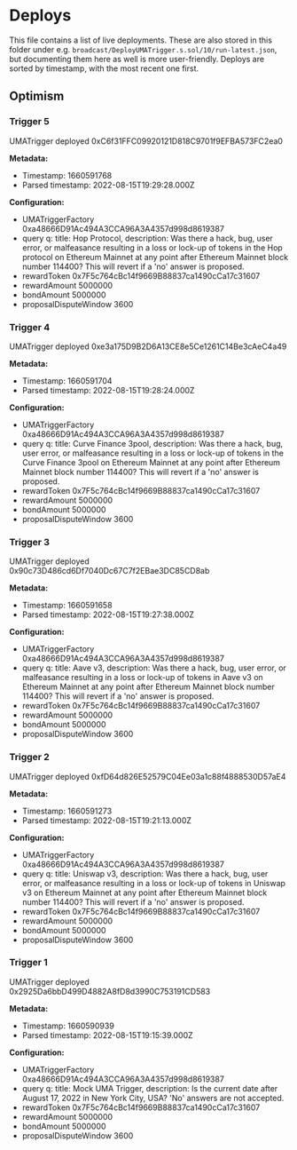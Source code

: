 # Deploys

This file contains a list of live deployments.
These are also stored in this folder under e.g. `broadcast/DeployUMATrigger.s.sol/10/run-latest.json`, but documenting them here as well is more user-friendly.
Deploys are sorted by timestamp, with the most recent one first.

## Optimism

### Trigger 5

UMATrigger deployed 0xC6f31FFC09920121D818C9701f9EFBA573FC2ea0

**Metadata:**

- Timestamp: 1660591768
- Parsed timestamp: 2022-08-15T19:29:28.000Z

**Configuration:**

- UMATriggerFactory 0xa48666D91Ac494A3CCA96A3A4357d998d8619387
- query q: title: Hop Protocol, description: Was there a hack, bug, user error, or malfeasance resulting in a loss or lock-up of tokens in the Hop protocol on Ethereum Mainnet at any point after Ethereum Mainnet block number 114400? This will revert if a 'no' answer is proposed.
- rewardToken 0x7F5c764cBc14f9669B88837ca1490cCa17c31607
- rewardAmount 5000000
- bondAmount 5000000
- proposalDisputeWindow 3600

### Trigger 4

UMATrigger deployed 0xe3a175D9B2D6A13CE8e5Ce1261C14Be3cAeC4a49

**Metadata:**

- Timestamp: 1660591704
- Parsed timestamp: 2022-08-15T19:28:24.000Z

**Configuration:**

- UMATriggerFactory 0xa48666D91Ac494A3CCA96A3A4357d998d8619387
- query q: title: Curve Finance 3pool, description: Was there a hack, bug, user error, or malfeasance resulting in a loss or lock-up of tokens in the Curve Finance 3pool on Ethereum Mainnet at any point after Ethereum Mainnet block number 114400? This will revert if a 'no' answer is proposed.
- rewardToken 0x7F5c764cBc14f9669B88837ca1490cCa17c31607
- rewardAmount 5000000
- bondAmount 5000000
- proposalDisputeWindow 3600

### Trigger 3

UMATrigger deployed 0x90c73D486cd6Df7040Dc67C7f2EBae3DC85CD8ab

**Metadata:**

- Timestamp: 1660591658
- Parsed timestamp: 2022-08-15T19:27:38.000Z

**Configuration:**

- UMATriggerFactory 0xa48666D91Ac494A3CCA96A3A4357d998d8619387
- query q: title: Aave v3, description: Was there a hack, bug, user error, or malfeasance resulting in a loss or lock-up of tokens in Aave v3 on Ethereum Mainnet at any point after Ethereum Mainnet block number 114400? This will revert if a 'no' answer is proposed.
- rewardToken 0x7F5c764cBc14f9669B88837ca1490cCa17c31607
- rewardAmount 5000000
- bondAmount 5000000
- proposalDisputeWindow 3600

### Trigger 2

UMATrigger deployed 0xfD64d826E52579C04Ee03a1c88f4888530D57aE4

**Metadata:**

- Timestamp: 1660591273
- Parsed timestamp: 2022-08-15T19:21:13.000Z

**Configuration:**

- UMATriggerFactory 0xa48666D91Ac494A3CCA96A3A4357d998d8619387
- query q: title: Uniswap v3, description: Was there a hack, bug, user error, or malfeasance resulting in a loss or lock-up of tokens in Uniswap v3 on Ethereum Mainnet at any point after Ethereum Mainnet block number 114400? This will revert if a 'no' answer is proposed.
- rewardToken 0x7F5c764cBc14f9669B88837ca1490cCa17c31607
- rewardAmount 5000000
- bondAmount 5000000
- proposalDisputeWindow 3600

### Trigger 1

UMATrigger deployed 0x2925Da6bbD499D4882A8fD8d3990C753191CD583

**Metadata:**

- Timestamp: 1660590939
- Parsed timestamp: 2022-08-15T19:15:39.000Z

**Configuration:**

- UMATriggerFactory 0xa48666D91Ac494A3CCA96A3A4357d998d8619387
- query q: title: Mock UMA Trigger, description: Is the current date after August 17, 2022 in New York City, USA? 'No' answers are not accepted.
- rewardToken 0x7F5c764cBc14f9669B88837ca1490cCa17c31607
- rewardAmount 5000000
- bondAmount 5000000
- proposalDisputeWindow 3600